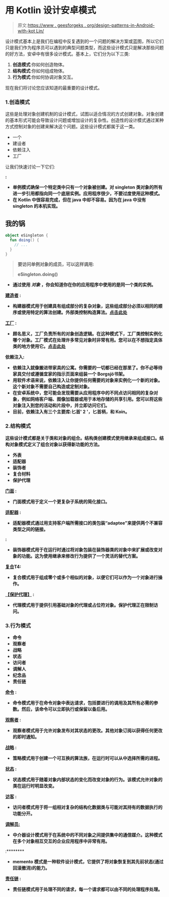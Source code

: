 # 用 Kotlin 设计安卓模式

> 原文:[https://www . geesforgeks . org/design-patterns-in-Android-with-kot Lin/](https://www.geeksforgeeks.org/design-patterns-in-android-with-kotlin/)

设计模式基本上是我们在编程中反复遇到的一个问题的解决方案或蓝图，所以它们只是我们作为程序员可以遇到的典型问题类型，而这些设计模式只是解决那些问题的好方法，安卓中有很多设计模式。基本上，它们分为以下三类:

1.  **创造模式**:你如何创造物体。
2.  **结构模式**:你如何组成物体。
3.  **行为模式**:你如何协调对象交互。

现在我们将讨论您应该知道的最重要的设计模式。

### 1.创造模式

这些是处理对象创建机制的设计模式，试图以适合情况的方式创建对象。对象创建的基本形式可能会导致设计问题或增加设计的复杂性。创造性的设计模式通过某种方式控制对象的创建来解决这个问题。这些设计模式都属于这一类。

*   一个
*   建设者
*   依赖注入
*   工厂

让我们快速讨论一下它们:

[](https://www.geeksforgeeks.org/singleton-design-pattern/)****:****

*   **单例模式确保一个特定类中只有一个对象被创建。对 singleton 类对象的所有进一步引用都指向同一个底层实例。应用程序很少，不要过度使用这种模式。**
*   **在 Kotlin 中很容易完成，但在 java 中却不容易。因为在 java 中没有 singleton 的本机实现。**

## **我的锅**

```kt
object eSingleton {
  fun doing() {
    // ...
  }
}
```

> ****要访问单例对象的成员，可以这样调用:****
> 
> **eSingleton.doing()**

*   **通过使用 ***对象*** ，你会知道你在你的应用程序中使用的是同一个类的实例。**

**[**建造者**](https://www.geeksforgeeks.org/builder-design-pattern/) **:****

*   **构建器模式用于创建具有组成部分的复杂对象，这些组成部分必须以相同的顺序或使用特定的算法创建。外部类控制构造算法。[点击此处](https://www.geeksforgeeks.org/builder-design-pattern/)**

**[**工厂**](https://www.geeksforgeeks.org/abstract-factory-pattern/) **:****

*   **顾名思义，工厂负责所有的对象创造逻辑。在这种模式下，工厂类控制实例化哪个对象。工厂模式在处理许多常见对象时非常有用。您可以在不想指定具体类的地方使用它。[点击此处](https://www.geeksforgeeks.org/abstract-factory-pattern/)**

****依赖注入:****

*   **依赖注入就像搬进带家具的公寓。你需要的一切都已经在那里了。你不必等待家具交付或遵循宜家的指示页面来组装一个 Borgsjö书架。**
*   **用软件术语来说，依赖注入让你提供任何需要的对象来实例化一个新的对象。这个新对象不需要自己构造或定制对象。**
*   **在安卓系统中，您可能会发现需要从应用程序中的不同点访问相同的复杂对象，例如网络客户端、图像加载器或用于本地存储的共享引用。您可以将这些对象注入到您的活动和片段中，并立即访问它们。**
*   **目前，依赖注入有三个主要库:匕首' 2 '，匕首柄，和 Koin。**

### **2.结构模式**

**这些设计模式都是关于类和对象的组合。结构类创建模式使用继承来组成接口。结构对象模式定义了组合对象以获得新功能的方法。**

*   **外表**
*   **适配器**
*   **装饰者**
*   **复合材料**
*   **保护代理**

**[**门面**](https://www.geeksforgeeks.org/facade-design-pattern-introduction/) **:****

*   **门面模式用于定义一个更复杂子系统的简化接口。**

**[**适配器**](https://www.geeksforgeeks.org/adapter-pattern/) **:****

*   **适配器模式通过用支持客户端所需接口的类包装“adaptee”来提供两个不兼容类型之间的链接。**

**[](https://www.geeksforgeeks.org/decorator-pattern-set-3-coding-the-design/)****:******

*   ****装饰器模式用于在运行时通过将对象包装在装饰器类的对象中来扩展或改变对象的功能。这为使用继承来修改行为提供了一个灵活的替代方案。****

****[**复合**](https://www.geeksforgeeks.org/composite-design-pattern/)T4:****

*   ****复合模式用于组成零个或多个相似的对象，以便它们可以作为一个对象进行操作。****

****[**【保护代理】**](https://www.geeksforgeeks.org/proxy-design-pattern/) **:******

*   ****代理模式用于提供引用基础对象的代理或占位符对象。保护代理正在限制访问。****

### ****3.行为模式****

*   ****命令****
*   ****观察者****
*   ****战略****
*   ****状态****
*   ****访问者****
*   ****调解人****
*   ****纪念品****
*   ****责任链****

****[**命令**](https://www.geeksforgeeks.org/command-pattern/) **:******

*   ****命令模式用于在命令对象中表达请求，包括要进行的调用及其所有必需的参数。然后，该命令可以立即执行或保留以备后用。****

****[**观察者**](https://www.geeksforgeeks.org/observer-pattern-set-1-introduction/) **:******

*   ****观察者模式用于允许对象发布对其状态的更改。其他对象订阅以获得任何更改的即时通知。****

****[**战略**](https://www.geeksforgeeks.org/strategy-pattern-set-1/) **:******

*   ****策略模式用于创建一个可互换的算法族，在运行时可以从中选择所需的进程。****

****[**状态**](https://www.geeksforgeeks.org/state-design-pattern/) **:******

*   ****状态模式用于随着对象内部状态的变化而改变对象的行为。该模式允许对象的类在运行时明显改变。****

****[**访客**](https://www.geeksforgeeks.org/visitor-design-pattern/) **:******

*   ****访问者模式用于将一组相对复杂的结构化数据类与可能对其持有的数据执行的功能分开。****

****[**调解员:**](https://www.geeksforgeeks.org/mediator-design-pattern/)****

*   ****中介器设计模式用于在系统中的不同对象之间提供集中的通信媒介。这种模式在多个对象相互交互的企业应用程序中非常有用。****

****[](https://www.geeksforgeeks.org/memento-design-pattern/)****:********

*   ****memento 模式是一种软件设计模式，它提供了将对象恢复到其先前状态(通过回滚撤消)的能力。****

****[**责任链**](https://www.geeksforgeeks.org/chain-responsibility-design-pattern/) **:******

*   ****责任链模式用于处理不同的请求，每一个请求都可以由不同的处理程序处理。****